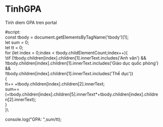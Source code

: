 # TinhGPA
Tinh diem GPA tren portal


#script:\
const tbody = document.getElementsByTagName('tbody')[1];\
let sum = 0;\
let tt = 0;\
for (let index = 0;index < tbody.childElementCount;index++){\
\tif (!tbody.children[index].children[1].innerText.includes('Anh văn') &&\
      !tbody.children[index].children[1].innerText.includes('Giáo dục quốc phòng') && \
      !tbody.children[index].children[1].innerText.includes('Thể dục'))\
  {\
      tt+= +tbody.children[index].children[2].innerText;\
      sum+= (+tbody.children[index].children[5].innerText*+tbody.children[index].children[2].innerText);\
  }\
}\

console.log("GPA: ",sum/tt);
